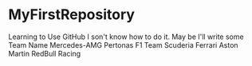 # MyFirstRepository
Learning to Use GitHub
I son't know how to do it.
May be I'll write some Team Name
Mercedes-AMG Pertonas F1 Team
Scuderia Ferrari
Aston Martin RedBull Racing
